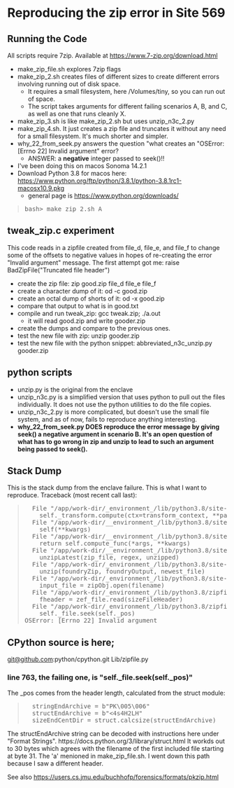 
# Reproducing the zip error in Site 569

## Running the Code
All scripts require 7zip. Available at  https://www.7-zip.org/download.html
- make_zip_file.sh explores 7zip flags  
- make_zip_2.sh creates files of different sizes to create different errors involving running out of disk space.
  - It requires a small filesystem, here /Volumes/tiny, so you can run out of space.
  - The script takes arguments for different failing scenarios A, B, and C, as well as one that runs cleanly X.
- make_zip_3.sh is like make_zip_2.sh but uses unzip_n3c_2.py
- make_zip_4.sh. It just creates a zip file and truncates it without any need for a small filesystem. It's much shorter and simpler.
- why_22_from_seek.py answers the question "what creates an "OSError: [Errno 22] Invalid argument" error?
    - ANSWER: a **negative** integer passed to seek()!!
- I've been doing this on macos Sonoma 14.2.1
- Download Python 3.8 for macos here: https://www.python.org/ftp/python/3.8.1/python-3.8.1rc1-macosx10.9.pkg
  - general page is https://www.python.org/downloads/
<blockquote>
<pre>
bash> make_zip_2.sh A
</pre>
</blockquote>

## tweak_zip.c experiment
This code reads in a zipfile created from file_d, file_e, and file_f to change some of the offsets to negative values in hopes of re-creating the error "Invalid argument" message. The first attempt got me:     raise BadZipFile("Truncated file header")
- create the zip file: zip good.zip file_d file_e file_f
- create a character dump of it: od -c good.zip
- create an octal dump of shorts of it: od -x good.zip
- compare that output to what is in good.txt
- compile and run tweak_zip: gcc tweak.zip; ./a.out
    - it will read good.zip and write gooder.zip
- create the dumps and compare to the previous ones. 
- test the new file with zip: unzip gooder.zip
- test the new file with the python snippet: abbreviated_n3c_unzip.py gooder.zip


## python scripts
- unzip.py is the original from the enclave
- unzip_n3c.py is a simplified version that uses python to pull out the files individually. It does not use the python utilities to do the file copies.
- unzip_n3c_2.py is more complicated, but doesn't use the small file system, and as of now, fails to reproduce anything  interesting.
- <b>why_22_from_seek.py DOES reproduce the error message by giving seek() a negative argument in scenario B. It's an open question of what has to go wrong in zip and unzip to lead to such an argument being passed to seek(). </b>

## Stack Dump
This is the stack dump from the enclave failure. This is what I want to reproduce.
Traceback (most recent call last):
<blockquote>
<pre>
  File "/app/work-dir/_environment_/lib/python3.8/site-packages/transforms/build.py", line 378, in run
    self._transform.compute(ctx=transform_context, **parameters)
  File "/app/work-dir/__environment_/lib/python3.8/site-packages/transforms/api/transform.py", line 301, in compute
    self(**kwargs)
  File "/app/work-dir/__environment_/lib/python3.8/site-packages/transforms/api/transform.py", line 216, in __call_
    return self.compute_func(*args, **kwargs)
  File "/app/work-dir/__environment_/lib/python3.8/site-packages/myproject/datasets/step00_unzip/unzip.py", line 12, in unzip
    unzipLatest(zip_file, regex, unzipped)
  File "/app/work-dir/_environment_/lib/python3.8/site-packages/source_cdm_utils/unzip.py", line 22, in unzipLatest
    unzip(foundryZip, foundryOutput, newest_file)
  File "/app/work-dir/_environment_/lib/python3.8/site-packages/source_cdm_utils/unzip.py", line 40, in unzip
    input_file = zipObj.open(filename)
  File "/app/work-dir/_environment_/lib/python3.8/zipfile.py", line 1530, in open
    fheader = zef_file.read(sizeFileHeader)
  File "/app/work-dir/_environment_/lib/python3.8/zipfile.py", line 763, in read
    self._file.seek(self._pos)
OSError: [Errno 22] Invalid argument
</pre>
</blockquote>

## CPython source is here;
git@github.com:python/cpython.git
Lib/zipfile.py

### line 763, the failing one, is      "self._file.seek(self._pos)"
The _pos comes from the header length, calculated from the struct module: 
<blockquote>
<pre>
  stringEndArchive = b"PK\005\006"
  structEndArchive = b"<4s4H2LH"
  sizeEndCentDir = struct.calcsize(structEndArchive)
</pre>
</blockquote>
The structEndArchive string can be decoded with instructions here under "Format Strings". https://docs.python.org/3/library/struct.html
It workds out to 30 bytes which agrees with the filename of the first included file starting at byte 31. The 'a' menioned in  make_zip_file.sh.
I went down this path because I saw a different header.

See also https://users.cs.jmu.edu/buchhofp/forensics/formats/pkzip.html



